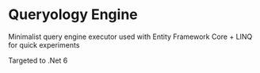 # Queryology Engine

Minimalist query engine executor used with Entity Framework Core + LINQ for quick experiments

Targeted to .Net 6
